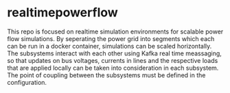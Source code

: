 # realtimepowerflow
This repo is focused on realtime simulation environments for scalable power flow simulations. By seperating the power grid into segments which each can be run in a docker container, simulations can be scaled horizontally. The subsystems interact with each other using Kafka real time meassaging, so that updates on bus voltages, currents in lines and the respective loads that are applied locally can be taken into consideration in each subsystem. The point of coupling between the subsystems must be defined in the configuration.
